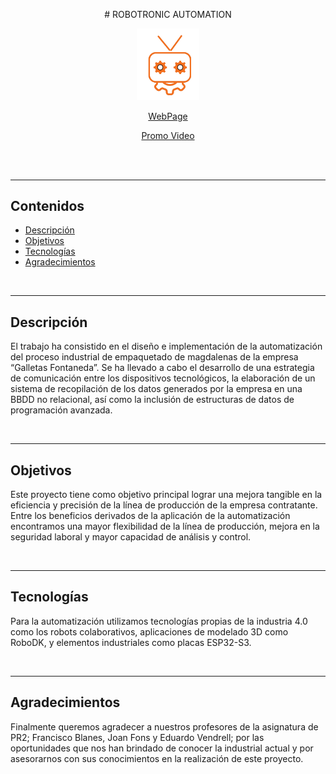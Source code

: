 <p align="center">
# ROBOTRONIC AUTOMATION
</p>
<p align="center">
    <img src="./assets/images/robot2_sin_fondo.png" width="100px">
</p>

<p align="center">
    <a href="https://tamala24.github.io/ROBOTRONIC_WEB/">WebPage</a>
<br>
</p>
<p align="center">
     <a href="https://youtu.be/lWvmaNaFN50?feature=shared">Promo Video</a>
<br>
</p>

<br><br>

---

## Contenidos
  - [Descripción](#descripción)
  - [Objetivos](#objetivos)
  - [Tecnologías](#tecnologías)
  - [Agradecimientos](#agradecimientos)

<br>

---


## Descripción
El trabajo ha consistido en el diseño e implementación de la automatización del proceso industrial de empaquetado de magdalenas de la empresa “Galletas Fontaneda”. Se ha llevado a cabo el desarrollo de una estrategia de comunicación entre los dispositivos tecnológicos, la elaboración de un sistema de recopilación de los datos generados por la empresa en una BBDD no relacional, así como la inclusión de estructuras de datos de programación avanzada.

<br>

---

## Objetivos
Este proyecto tiene como objetivo principal lograr una mejora tangible en la eficiencia y precisión de la línea de producción de la empresa contratante. Entre los beneficios derivados de la aplicación de la automatización encontramos una mayor flexibilidad de la línea de producción, mejora en la seguridad laboral y mayor capacidad de análisis y control.

<br>

---

## Tecnologías

Para la automatización utilizamos tecnologías propias de la industria 4.0 como los robots colaborativos, aplicaciones de modelado 3D como RoboDK, y elementos industriales como placas ESP32-S3.



<br>

---

## Agradecimientos

Finalmente queremos agradecer a nuestros profesores de la asignatura de PR2; Francisco Blanes, Joan Fons y Eduardo Vendrell; por las oportunidades que nos han brindado de conocer la industrial actual y por asesorarnos con sus conocimientos en la realización de este proyecto. 

